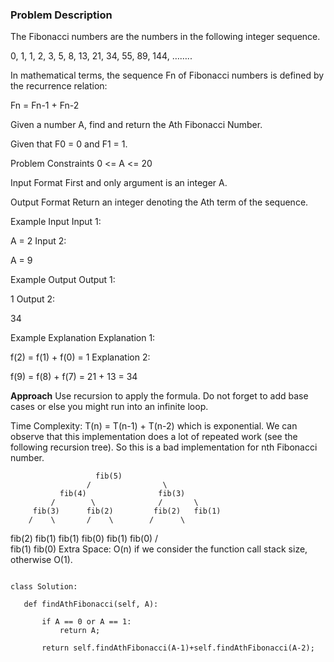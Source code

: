 ### Problem Description

The Fibonacci numbers are the numbers in the following integer sequence.

0, 1, 1, 2, 3, 5, 8, 13, 21, 34, 55, 89, 144, ……..

In mathematical terms, the sequence Fn of Fibonacci numbers is defined by the recurrence relation:

Fn = Fn-1 + Fn-2

Given a number A, find and return the Ath Fibonacci Number.

Given that F0 = 0 and F1 = 1.



Problem Constraints
0 <= A <= 20



Input Format
First and only argument is an integer A.



Output Format
Return an integer denoting the Ath term of the sequence.



Example Input
Input 1:

 A = 2
Input 2:

 A = 9


Example Output
Output 1:

 1
Output 2:

 34


Example Explanation
Explanation 1:

 f(2) = f(1) + f(0) = 1
Explanation 2:

 f(9) = f(8) + f(7) = 21 + 13  = 34
 
 **Approach**
 Use recursion to apply the formula. Do not forget to add base cases or else you might run into an infinite loop.

Time Complexity: T(n) = T(n-1) + T(n-2) which is exponential.
We can observe that this implementation does a lot of repeated work (see the following recursion tree). 
So this is a bad implementation for nth Fibonacci number.

                       fib(5)   
                     /                \
               fib(4)                fib(3)   
             /        \              /       \ 
         fib(3)      fib(2)         fib(2)   fib(1)
        /    \       /    \        /      \
  fib(2)   fib(1)  fib(1) fib(0) fib(1) fib(0)
  /     \
fib(1) fib(0)
Extra Space: O(n) if we consider the function call stack size, otherwise O(1).
 
 ```
 
 class Solution:

    def findAthFibonacci(self, A):

        if A == 0 or A == 1:
            return A;
        
        return self.findAthFibonacci(A-1)+self.findAthFibonacci(A-2);

 
 ```
